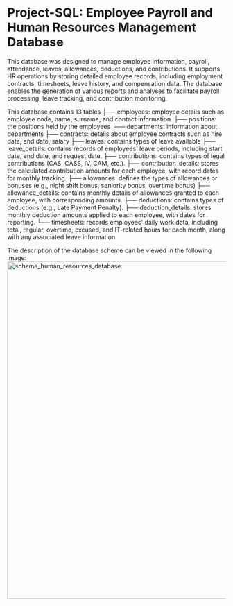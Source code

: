 # Project-SQL: Employee Payroll and Human Resources Management Database 

This database was designed to manage employee information, payroll, attendance, leaves, allowances, deductions, and contributions. It supports HR operations by storing detailed employee records, including employment contracts, timesheets, leave history, and compensation data. The database enables the generation of various reports and analyses to facilitate payroll processing, leave tracking, and contribution monitoring.

This database contains 13 tables
├── employees: employee details such as employee code, name, surname, and contact information.
├── positions: the positions held by the employees
├── departments: information about departments
├── contracts: details about employee contracts such as hire date, end date, salary
├── leaves: contains types of leave available
├── leave_details: contains records of employees' leave periods, including start date, end date, and request date.
├── contributions: contains types of legal contributions (CAS, CASS, IV, CAM, etc.).
├── contribution_details: stores the calculated contribution amounts for each employee, with record dates for monthly tracking.
├── allowances: defines the types of allowances or bonuses (e.g., night shift bonus, seniority bonus, overtime bonus)
├── allowance_details: contains monthly details of allowances granted to each employee, with corresponding amounts.
├── deductions: contains types of deductions (e.g., Late Payment Penalty).
├── deduction_details: stores monthly deduction amounts applied to each employee, with dates for reporting.
└── timesheets: records employees' daily work data, including total, regular, overtime, excused, and IT-related hours for each month, 
                along with any associated leave information.
                
The description of the database scheme can be viewed in the following image:
<img width="1185" height="779" alt="scheme_human_resources_database" src="https://github.com/user-attachments/assets/1f0a669b-450f-4e9f-b1f8-6214dd01fdc4" />

